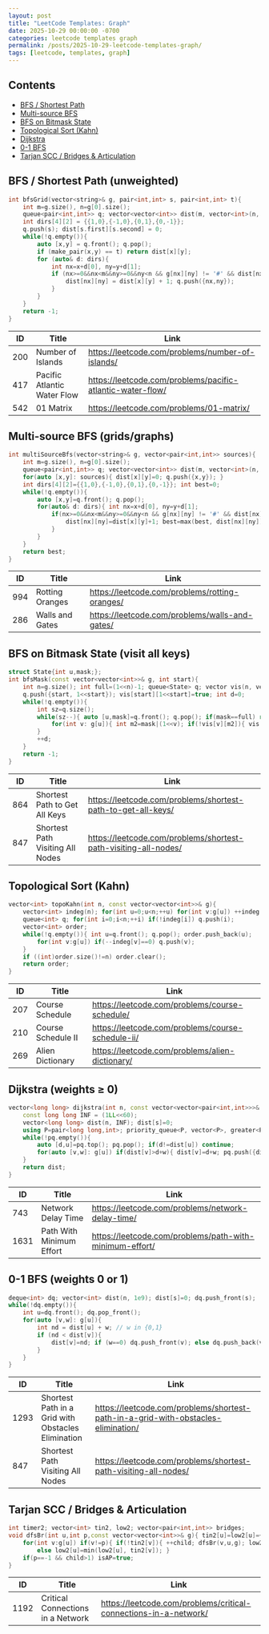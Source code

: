 ```yaml
---
layout: post
title: "LeetCode Templates: Graph"
date: 2025-10-29 00:00:00 -0700
categories: leetcode templates graph
permalink: /posts/2025-10-29-leetcode-templates-graph/
tags: [leetcode, templates, graph]
---
```


## Contents

- [BFS / Shortest Path](#bfs--shortest-path-unweighted)
- [Multi-source BFS](#multi-source-bfs-gridsgraphs)
- [BFS on Bitmask State](#bfs-on-bitmask-state-visit-all-keys)
- [Topological Sort (Kahn)](#topological-sort-kahn)
- [Dijkstra](#dijkstra-weights--0)
- [0-1 BFS](#0-1-bfs-weights-0-or-1)
- [Tarjan SCC / Bridges & Articulation](#tarjan-scc--bridges--articulation)

## BFS / Shortest Path (unweighted)

```cpp
int bfsGrid(vector<string>& g, pair<int,int> s, pair<int,int> t){
    int m=g.size(), n=g[0].size();
    queue<pair<int,int>> q; vector<vector<int>> dist(m, vector<int>(n, -1));
    int dirs[4][2] = {{1,0},{-1,0},{0,1},{0,-1}};
    q.push(s); dist[s.first][s.second] = 0;
    while(!q.empty()){
        auto [x,y] = q.front(); q.pop();
        if (make_pair(x,y) == t) return dist[x][y];
        for (auto& d: dirs){
            int nx=x+d[0], ny=y+d[1];
            if (nx>=0&&nx<m&&ny>=0&&ny<n && g[nx][ny] != '#' && dist[nx][ny]==-1){
                dist[nx][ny] = dist[x][y] + 1; q.push({nx,ny});
            }
        }
    }
    return -1;
}
```

| ID | Title | Link |
|---|---|---|
| 200 | Number of Islands | https://leetcode.com/problems/number-of-islands/ |
| 417 | Pacific Atlantic Water Flow | https://leetcode.com/problems/pacific-atlantic-water-flow/ |
| 542 | 01 Matrix | https://leetcode.com/problems/01-matrix/ |

## Multi-source BFS (grids/graphs)

```cpp
int multiSourceBfs(vector<string>& g, vector<pair<int,int>> sources){
    int m=g.size(), n=g[0].size();
    queue<pair<int,int>> q; vector<vector<int>> dist(m, vector<int>(n, -1));
    for(auto [x,y]: sources){ dist[x][y]=0; q.push({x,y}); }
    int dirs[4][2]={{1,0},{-1,0},{0,1},{0,-1}}; int best=0;
    while(!q.empty()){
        auto [x,y]=q.front(); q.pop();
        for(auto& d: dirs){ int nx=x+d[0], ny=y+d[1];
            if(nx>=0&&nx<m&&ny>=0&&ny<n && g[nx][ny] != '#' && dist[nx][ny]==-1){
                dist[nx][ny]=dist[x][y]+1; best=max(best, dist[nx][ny]); q.push({nx,ny});
            }
        }
    }
    return best;
}
```

| ID | Title | Link |
|---|---|---|
| 994 | Rotting Oranges | https://leetcode.com/problems/rotting-oranges/ |
| 286 | Walls and Gates | https://leetcode.com/problems/walls-and-gates/ |

## BFS on Bitmask State (visit all keys)

```cpp
struct State{int u,mask;};
int bfsMask(const vector<vector<int>>& g, int start){
    int n=g.size(); int full=(1<<n)-1; queue<State> q; vector vis(n, vector<bool>(1<<n,false));
    q.push({start, 1<<start}); vis[start][1<<start]=true; int d=0;
    while(!q.empty()){
        int sz=q.size();
        while(sz--){ auto [u,mask]=q.front(); q.pop(); if(mask==full) return d;
            for(int v: g[u]){ int m2=mask|(1<<v); if(!vis[v][m2]){ vis[v][m2]=true; q.push({v,m2}); } }
        }
        ++d;
    }
    return -1;
}
```

| ID | Title | Link |
|---|---|---|
| 864 | Shortest Path to Get All Keys | https://leetcode.com/problems/shortest-path-to-get-all-keys/ |
| 847 | Shortest Path Visiting All Nodes | https://leetcode.com/problems/shortest-path-visiting-all-nodes/ |

## Topological Sort (Kahn)

```cpp
vector<int> topoKahn(int n, const vector<vector<int>>& g){
    vector<int> indeg(n); for(int u=0;u<n;++u) for(int v:g[u]) ++indeg[v];
    queue<int> q; for(int i=0;i<n;++i) if(!indeg[i]) q.push(i);
    vector<int> order;
    while(!q.empty()){ int u=q.front(); q.pop(); order.push_back(u);
        for(int v:g[u]) if(--indeg[v]==0) q.push(v);
    }
    if ((int)order.size()!=n) order.clear();
    return order;
}
```

| ID | Title | Link |
|---|---|---|
| 207 | Course Schedule | https://leetcode.com/problems/course-schedule/ |
| 210 | Course Schedule II | https://leetcode.com/problems/course-schedule-ii/ |
| 269 | Alien Dictionary | https://leetcode.com/problems/alien-dictionary/ |

## Dijkstra (weights ≥ 0)

```cpp
vector<long long> dijkstra(int n, const vector<vector<pair<int,int>>>& g, int s){
    const long long INF = (1LL<<60);
    vector<long long> dist(n, INF); dist[s]=0;
    using P=pair<long long,int>; priority_queue<P, vector<P>, greater<P>> pq; pq.push({0,s});
    while(!pq.empty()){
        auto [d,u]=pq.top(); pq.pop(); if(d!=dist[u]) continue;
        for(auto [v,w]: g[u]) if(dist[v]>d+w){ dist[v]=d+w; pq.push({dist[v],v}); }
    }
    return dist;
}
```

| ID | Title | Link |
|---|---|---|
| 743 | Network Delay Time | https://leetcode.com/problems/network-delay-time/ |
| 1631 | Path With Minimum Effort | https://leetcode.com/problems/path-with-minimum-effort/ |

## 0-1 BFS (weights 0 or 1)

```cpp
deque<int> dq; vector<int> dist(n, 1e9); dist[s]=0; dq.push_front(s);
while(!dq.empty()){
    int u=dq.front(); dq.pop_front();
    for(auto [v,w]: g[u]){
        int nd = dist[u] + w; // w in {0,1}
        if (nd < dist[v]){
            dist[v]=nd; if (w==0) dq.push_front(v); else dq.push_back(v);
        }
    }
}
```

| ID | Title | Link |
|---|---|---|
| 1293 | Shortest Path in a Grid with Obstacles Elimination | https://leetcode.com/problems/shortest-path-in-a-grid-with-obstacles-elimination/ |
| 847 | Shortest Path Visiting All Nodes | https://leetcode.com/problems/shortest-path-visiting-all-nodes/ |

## Tarjan SCC / Bridges & Articulation

```cpp
int timer2; vector<int> tin2, low2; vector<pair<int,int>> bridges;
void dfsBr(int u,int p,const vector<vector<int>>& g){ tin2[u]=low2[u]=++timer2; int child=0; bool isAP=false;
    for(int v:g[u]) if(v!=p){ if(!tin2[v]){ ++child; dfsBr(v,u,g); low2[u]=min(low2[u], low2[v]); if(low2[v]>tin2[u]) bridges.push_back({u,v}); if(p!=-1 && low2[v]>=tin2[u]) isAP=true; }
        else low2[u]=min(low2[u], tin2[v]); }
    if(p==-1 && child>1) isAP=true;
}
```

| ID | Title | Link |
|---|---|---|
| 1192 | Critical Connections in a Network | https://leetcode.com/problems/critical-connections-in-a-network/ |
